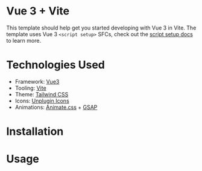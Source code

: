 # Vue 3 + Vite

This template should help get you started developing with Vue 3 in Vite. The template uses Vue 3 `<script setup>` SFCs, check out the [script setup docs](https://v3.vuejs.org/api/sfc-script-setup.html#sfc-script-setup) to learn more.

# Technologies Used
- Framework: [Vue3](https://vuejs.org/)
- Tooling: [Vite](https://vitejs.dev/)
- Theme: [Tailwind CSS](https://tailwindcss.com/)
- Icons: [Unplugin Icons](https://github.com/antfu/unplugin-icons)
- Animations: [Animate.css](https://animate.style/) + [GSAP](https://greensock.com/gsap/)

#  Installation

#  Usage